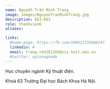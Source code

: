 ```yaml
---
name: Nguyễn Trần Minh Trang
image: images/NguyenTranMinhTrang.jpg
description: EE1-K63
role: thanhvien6
aliases:

links:
  #home-page: https://fb.com/100011735888247
  linkedin: #
  email: trang.ntm181282@sis.hust.edu.vn
  #twitter: uptonogoode
---
```


Học chuyên ngành Kỹ thuật điện.

Khoá 63 Trường Đại học Bách Khoa Hà Nội.
